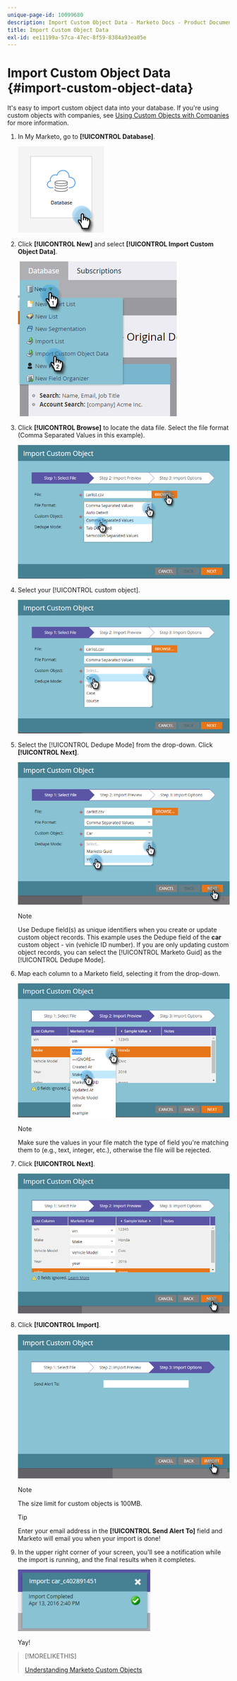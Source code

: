 ```yaml
---
unique-page-id: 10099680
description: Import Custom Object Data - Marketo Docs - Product Documentation
title: Import Custom Object Data
exl-id: ee11199a-57ca-47ec-8f59-8384a93ea05e
---
```

# Import Custom Object Data {#import-custom-object-data}

It's easy to import custom object data into your database. If you're using custom objects with companies, see [Using Custom Objects with Companies](/help/marketo/product-docs/administration/marketo-custom-objects/understanding-marketo-custom-objects.md#using-custom-objects-with-companies) for more information.

1. In My Marketo, go to **[!UICONTROL Database]**.

   ![](assets/import-custom-object-data-1.png)

1. Click **[!UICONTROL New]** and select **[!UICONTROL Import Custom Object Data]**.

   ![](assets/import-custom-object-data-2.png)

1. Click **[!UICONTROL Browse]** to locate the data file. Select the file format (Comma Separated Values in this example).

   ![](assets/import-custom-object-data-3.png)

1. Select your [!UICONTROL custom object].

   ![](assets/import-custom-object-data-4.png)

1. Select the [!UICONTROL Dedupe Mode] from the drop-down. Click **[!UICONTROL Next]**.

   ![](assets/import-custom-object-data-5.png)

   >[!NOTE]
   >
   >Use Dedupe field(s) as unique identifiers when you create or update custom object records. This example uses the Dedupe field of the **car** custom object - vin (vehicle ID number). If you are only updating custom object records, you can select the [!UICONTROL Marketo Guid] as the [!UICONTROL Dedupe Mode].

1. Map each column to a Marketo field, selecting it from the drop-down.

   ![](assets/import-custom-object-data-6.png)

   >[!NOTE]
   >
   >Make sure the values in your file match the type of field you're matching them to (e.g., text, integer, etc.), otherwise the file will be rejected.

1. Click **[!UICONTROL Next]**.

   ![](assets/import-custom-object-data-7.png)

1. Click **[!UICONTROL Import]**.

   ![](assets/import-custom-object-data-8.png)

   >[!NOTE]
   >
   >The size limit for custom objects is 100MB.

   >[!TIP]
   >
   >Enter your email address in the **[!UICONTROL Send Alert To]** field and Marketo will email you when your import is done!

1. In the upper right corner of your screen, you'll see a notification while the import is running, and the final results when it completes.

   ![](assets/import-custom-object-data-9.png)

   Yay!

>[!MORELIKETHIS]
>
>[Understanding Marketo Custom Objects](/help/marketo/product-docs/administration/marketo-custom-objects/understanding-marketo-custom-objects.md)

